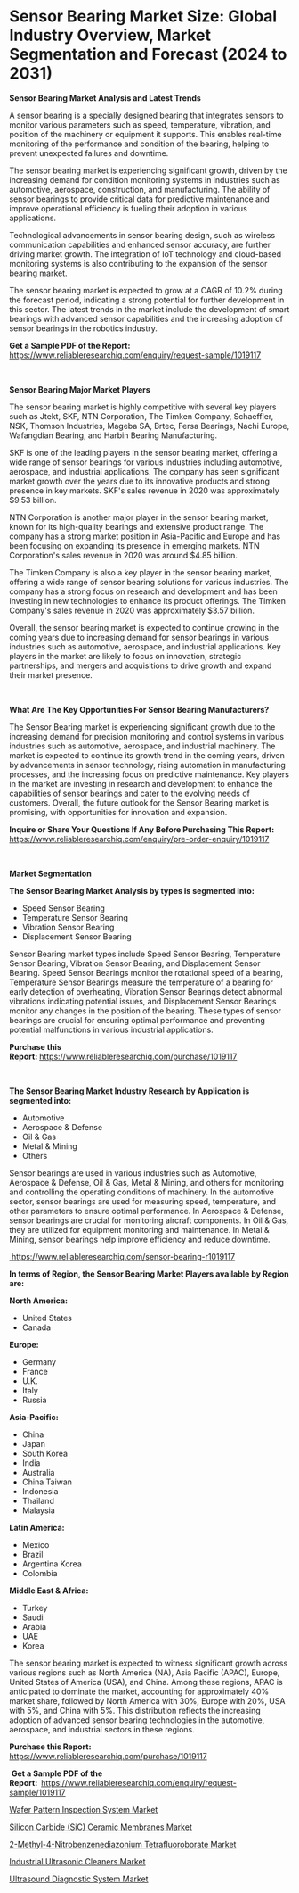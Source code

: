 <p><h1>Sensor Bearing Market Size: Global Industry Overview, Market Segmentation and Forecast (2024 to 2031)</h1></p><p><strong>Sensor Bearing Market Analysis and Latest Trends</strong></p>
<p><p>A sensor bearing is a specially designed bearing that integrates sensors to monitor various parameters such as speed, temperature, vibration, and position of the machinery or equipment it supports. This enables real-time monitoring of the performance and condition of the bearing, helping to prevent unexpected failures and downtime.</p><p>The sensor bearing market is experiencing significant growth, driven by the increasing demand for condition monitoring systems in industries such as automotive, aerospace, construction, and manufacturing. The ability of sensor bearings to provide critical data for predictive maintenance and improve operational efficiency is fueling their adoption in various applications.</p><p>Technological advancements in sensor bearing design, such as wireless communication capabilities and enhanced sensor accuracy, are further driving market growth. The integration of IoT technology and cloud-based monitoring systems is also contributing to the expansion of the sensor bearing market.</p><p>The sensor bearing market is expected to grow at a CAGR of 10.2% during the forecast period, indicating a strong potential for further development in this sector. The latest trends in the market include the development of smart bearings with advanced sensor capabilities and the increasing adoption of sensor bearings in the robotics industry.</p></p>
<p><strong>Get a Sample PDF of the Report:&nbsp;</strong> <a href="https://www.reliableresearchiq.com/enquiry/request-sample/1019117">https://www.reliableresearchiq.com/enquiry/request-sample/1019117</a></p>
<p>&nbsp;</p>
<p><strong>Sensor Bearing Major Market Players</strong></p>
<p><p>The sensor bearing market is highly competitive with several key players such as Jtekt, SKF, NTN Corporation, The Timken Company, Schaeffler, NSK, Thomson Industries, Mageba SA, Brtec, Fersa Bearings, Nachi Europe, Wafangdian Bearing, and Harbin Bearing Manufacturing. </p><p>SKF is one of the leading players in the sensor bearing market, offering a wide range of sensor bearings for various industries including automotive, aerospace, and industrial applications. The company has seen significant market growth over the years due to its innovative products and strong presence in key markets. SKF's sales revenue in 2020 was approximately $9.53 billion.</p><p>NTN Corporation is another major player in the sensor bearing market, known for its high-quality bearings and extensive product range. The company has a strong market position in Asia-Pacific and Europe and has been focusing on expanding its presence in emerging markets. NTN Corporation's sales revenue in 2020 was around $4.85 billion.</p><p>The Timken Company is also a key player in the sensor bearing market, offering a wide range of sensor bearing solutions for various industries. The company has a strong focus on research and development and has been investing in new technologies to enhance its product offerings. The Timken Company's sales revenue in 2020 was approximately $3.57 billion.</p><p>Overall, the sensor bearing market is expected to continue growing in the coming years due to increasing demand for sensor bearings in various industries such as automotive, aerospace, and industrial applications. Key players in the market are likely to focus on innovation, strategic partnerships, and mergers and acquisitions to drive growth and expand their market presence.</p></p>
<p>&nbsp;</p>
<p><strong>What Are The Key Opportunities For Sensor Bearing Manufacturers?</strong></p>
<p><p>The Sensor Bearing market is experiencing significant growth due to the increasing demand for precision monitoring and control systems in various industries such as automotive, aerospace, and industrial machinery. The market is expected to continue its growth trend in the coming years, driven by advancements in sensor technology, rising automation in manufacturing processes, and the increasing focus on predictive maintenance. Key players in the market are investing in research and development to enhance the capabilities of sensor bearings and cater to the evolving needs of customers. Overall, the future outlook for the Sensor Bearing market is promising, with opportunities for innovation and expansion.</p></p>
<p><strong>Inquire or Share Your Questions If Any Before Purchasing This Report:</strong> <a href="https://www.reliableresearchiq.com/enquiry/pre-order-enquiry/1019117">https://www.reliableresearchiq.com/enquiry/pre-order-enquiry/1019117</a></p>
<p>&nbsp;</p>
<p><strong>Market Segmentation</strong></p>
<p><strong>The Sensor Bearing Market Analysis by types is segmented into:</strong></p>
<p><ul><li>Speed Sensor Bearing</li><li>Temperature Sensor Bearing</li><li>Vibration Sensor Bearing</li><li>Displacement Sensor Bearing</li></ul></p>
<p><p>Sensor Bearing market types include Speed Sensor Bearing, Temperature Sensor Bearing, Vibration Sensor Bearing, and Displacement Sensor Bearing. Speed Sensor Bearings monitor the rotational speed of a bearing, Temperature Sensor Bearings measure the temperature of a bearing for early detection of overheating, Vibration Sensor Bearings detect abnormal vibrations indicating potential issues, and Displacement Sensor Bearings monitor any changes in the position of the bearing. These types of sensor bearings are crucial for ensuring optimal performance and preventing potential malfunctions in various industrial applications.</p></p>
<p><strong>Purchase this Report:&nbsp;</strong><a href="https://www.reliableresearchiq.com/purchase/1019117">https://www.reliableresearchiq.com/purchase/1019117</a></p>
<p>&nbsp;</p>
<p><strong>The Sensor Bearing Market Industry Research by Application is segmented into:</strong></p>
<p><ul><li>Automotive</li><li>Aerospace & Defense</li><li>Oil & Gas</li><li>Metal & Mining</li><li>Others</li></ul></p>
<p><p>Sensor bearings are used in various industries such as Automotive, Aerospace & Defense, Oil & Gas, Metal & Mining, and others for monitoring and controlling the operating conditions of machinery. In the automotive sector, sensor bearings are used for measuring speed, temperature, and other parameters to ensure optimal performance. In Aerospace & Defense, sensor bearings are crucial for monitoring aircraft components. In Oil & Gas, they are utilized for equipment monitoring and maintenance. In Metal & Mining, sensor bearings help improve efficiency and reduce downtime.</p></p>
<p><a href="https://www.reliableresearchiq.com/sensor-bearing-r1019117">&nbsp;https://www.reliableresearchiq.com/sensor-bearing-r1019117</a></p>
<p><strong>In terms of Region, the Sensor Bearing Market Players available by Region are:</strong></p>
<p>
    <p> <strong> North America: </strong>
        <ul>
            <li>United States</li>
            <li>Canada</li>
        </ul>
        </p> 
    <p> <strong> Europe: </strong>
        <ul>
            <li>Germany</li>
            <li>France</li>
            <li>U.K.</li>
            <li>Italy</li>
            <li>Russia</li>
        </ul>
        </p> 
    <p> <strong> Asia-Pacific: </strong>
        <ul>
            <li>China</li>
            <li>Japan</li>
            <li>South Korea</li>
            <li>India</li>
            <li>Australia</li>
            <li>China Taiwan</li>
            <li>Indonesia</li>
            <li>Thailand</li>
            <li>Malaysia</li>
        </ul>
        </p> 
    <p> <strong> Latin America: </strong>
        <ul>
            <li>Mexico</li>
            <li>Brazil</li>
            <li>Argentina Korea</li>
            <li>Colombia</li>
        </ul>
        </p> 
    <p> <strong> Middle East & Africa: </strong>
        <ul>
            <li>Turkey</li>
            <li>Saudi</li>
            <li>Arabia</li>
            <li>UAE</li>
            <li>Korea</li>
        </ul>
    </p>
    </p>
<p><p>The sensor bearing market is expected to witness significant growth across various regions such as North America (NA), Asia Pacific (APAC), Europe, United States of America (USA), and China. Among these regions, APAC is anticipated to dominate the market, accounting for approximately 40% market share, followed by North America with 30%, Europe with 20%, USA with 5%, and China with 5%. This distribution reflects the increasing adoption of advanced sensor bearing technologies in the automotive, aerospace, and industrial sectors in these regions.</p></p>
<p><strong>Purchase this Report: </strong><a href="https://www.reliableresearchiq.com/purchase/1019117">https://www.reliableresearchiq.com/purchase/1019117</a></p>
<p>&nbsp;<strong>Get a Sample PDF of the Report:&nbsp;&nbsp;</strong><a href="https://www.reliableresearchiq.com/enquiry/request-sample/1019117">https://www.reliableresearchiq.com/enquiry/request-sample/1019117</a></p>
<p><strong></strong></p>
<p><p><a href="https://www.linkedin.com/pulse/wafer-pattern-inspection-system-market-global-insights-sales-fumpe?trackingId=FT0DolAmTBmSX2jH8UvS8Q%3D%3D">Wafer Pattern Inspection System Market</a></p><p><a href="https://medium.com/@ralphyoung1949/silicon-carbide-sic-ceramic-membranes-market-industry-trends-and-forecast-for-period-from-2024-d2851a19da28">Silicon Carbide (SiC) Ceramic Membranes Market</a></p><p><a href="https://medium.com/@djjdj3773/2-methyl-4-nitrobenzenediazonium-tetrafluoroborate-market-global-market-share-and-ranking-733e21d48527">2-Methyl-4-Nitrobenzenediazonium Tetrafluoroborate Market</a></p><p><a href="https://github.com/kishanagarner91/Market-Research-Report-List-1/blob/main/industrial-ultrasonic-cleaners-market.md">Industrial Ultrasonic Cleaners Market</a></p><p><a href="https://github.com/hrhzhypq19/Market-Research-Report-List-1/blob/main/ultrasound-diagnostic-system-market.md">Ultrasound Diagnostic System Market</a></p></p>